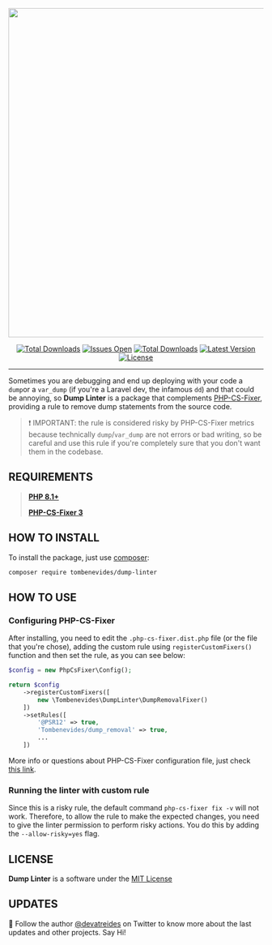 <p align="center"><a href="https://github.com/tombenevides" target="_blank"><img src="https://banners.beyondco.de/Dump%20Linter.png?theme=light&packageManager=composer+require&packageName=tombenevides%2Fdump-linter&pattern=architect&style=style_1&description=Custom+PHP-CS-Fixer+rule+to+remove+dump+statements&md=1&showWatermark=0&fontSize=100px&images=sparkles" width="650"></a></p>

<p align="center">
  <a href="https://github.com/tombenevides/dump-linter/actions"><img alt="Total Downloads" src="https://github.com/tombenevides/dump-linter/actions/workflows/tests.yml/badge.svg?branch=main"></a>
  <a href="https://github.com/tombenevides/dump-linter/issues"><img alt="Issues Open" src="https://img.shields.io/github/issues/tombenevides/dump-linter"></a>
  <a href="https://packagist.org/packages/tombenevides/dump-linter"><img alt="Total Downloads" src="https://img.shields.io/packagist/dt/tombenevides/dump-linter"></a>
  <a href="https://packagist.org/packages/tombenevides/dump-linter"><img alt="Latest Version" src="https://img.shields.io/packagist/v/tombenevides/dump-linter"></a>
  <a href="https://packagist.org/packages/tombenevides/dump-linter"><img alt="License" src="https://img.shields.io/packagist/l/tombenevides/dump-linter"></a>
</p>

---

Sometimes you are debugging and end up deploying with your code a `dump`or a `var_dump` (if you're a Laravel dev, the infamous `dd`) and that could be annoying, so **Dump Linter** is a package that complements [PHP-CS-Fixer](https://github.com/PHP-CS-Fixer/PHP-CS-Fixer), providing a rule to remove dump statements from the source code.

> ❗ IMPORTANT:  the rule is considered risky by PHP-CS-Fixer metrics because technically `dump`/`var_dump` are not errors or bad writing, so be careful and use this rule if you're completely sure that you don't want them in the codebase.

## REQUIREMENTS

> **[PHP 8.1+](https://www.php.net/releases/)**
>
> **[PHP-CS-Fixer 3](https://github.com/PHP-CS-Fixer/PHP-CS-Fixer)**

## HOW TO INSTALL

To install the package, just use [composer](https://getcomposer.org):

```bash
composer require tombenevides/dump-linter
```

## HOW TO USE


### Configuring PHP-CS-Fixer

After installing, you need to edit the `.php-cs-fixer.dist.php` file (or the file that you're chose), adding the custom rule using `registerCustomFixers()` function and then set the rule, as you can see below:

```php
$config = new PhpCsFixer\Config();

return $config
    ->registerCustomFixers([
        new \Tombenevides\DumpLinter\DumpRemovalFixer()
    ])
    ->setRules([
        '@PSR12' => true,
        'Tombenevides/dump_removal' => true,
        ...
    ])
```

More info or questions about PHP-CS-Fixer configuration file, just check [this link](https://github.com/PHP-CS-Fixer/PHP-CS-Fixer/blob/master/doc/config.rst).

### Running the linter with custom rule

Since this is a risky rule, the default command `php-cs-fixer fix -v` will not work. Therefore, to allow the rule to make the expected changes, you need to give the linter permission to perform risky actions. You do this by adding the `--allow-risky=yes` flag.

## LICENSE

**Dump Linter** is a software under the [MIT License](LICENSE)

## UPDATES

👋 Follow the author [@devatreides](https://twitter.com/devatreides) on Twitter to know more about the last updates and other projects. Say Hi!
